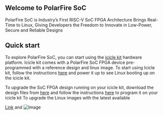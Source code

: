 ## Welcome to PolarFire SoC

PolarFire SoC is Industry’s First RISC-V SoC FPGA Architecture Brings Real-Time to Linux, Giving Developers the Freedom to Innovate in Low-Power, Secure and Reliable Designs

## Quick start
To explore PolarFire SoC, you can start using the [icicle kit](https://www.microsemi.com/products/fpga-soc/polarfire-soc-icicle-quick-start-guide#hardware) hardware platform. Icicle kit comes with a PolarFire SoC FPGA device pre-programmed with a reference design and linux image. To start using Icicle kit, follow the instructions [here](https://www.microsemi.com/products/fpga-soc/polarfire-soc-icicle-quick-start-guide#getting-started) and power it up to see Linux booting up on the icicle kit.

To upgrade the SoC FPGA design running on your icicle kit, download the design files from [here](https://github.com/polarfire-soc/icicle-kit-reference-design/releases) and follow the instructions [here]() to program it on your icicle kit
To upgrade the Linux images with the latest available 

[Link](url) and ![Image](src)
```

